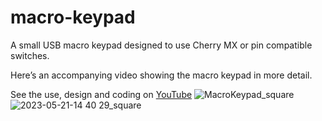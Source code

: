 # macro-keypad
A small USB macro keypad designed to use Cherry MX or pin compatible switches.

Here’s an accompanying video showing the macro keypad in more detail.

See the use, design and coding on [YouTube](https://www.youtube.com/watch?v=2TVdBebZfKo)
![MacroKeypad_square](https://github.com/iNimbleSloth/macro-keypad/assets/43861976/5f1de603-c8ee-4dd9-b1b7-5347c288f95f)
![2023-05-21-14 40 29_square](https://github.com/iNimbleSloth/macro-keypad/assets/43861976/77088bb9-8e91-411d-b65a-48f337ca0566)

